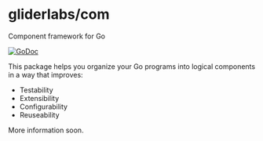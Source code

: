 # gliderlabs/com

Component framework for Go

[![GoDoc](https://godoc.org/github.com/gliderlabs/com?status.svg)](https://godoc.org/github.com/gliderlabs/com)

This package helps you organize your Go programs into logical components in a way
that improves:

 * Testability
 * Extensibility
 * Configurability
 * Reuseability

More information soon.
